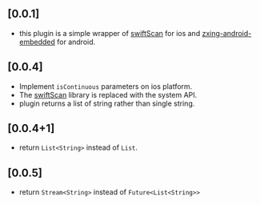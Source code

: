 ## [0.0.1]

- this plugin is a simple wrapper of [swiftScan](https://github.com/MxABC/swiftScan) for ios and [ zxing-android-embedded](https://github.com/journeyapps/zxing-android-embedded) for android.

## [0.0.4]

- Implement `isContinuous` parameters on ios platform.
- The [swiftScan](https://github.com/MxABC/swiftScan) library is replaced with the system API.
- plugin returns a list of string rather than single string.

## [0.0.4+1]

- return `List<String>` instead of `List`.

## [0.0.5]
- return `Stream<String>` instead of `Future<List<String>>`